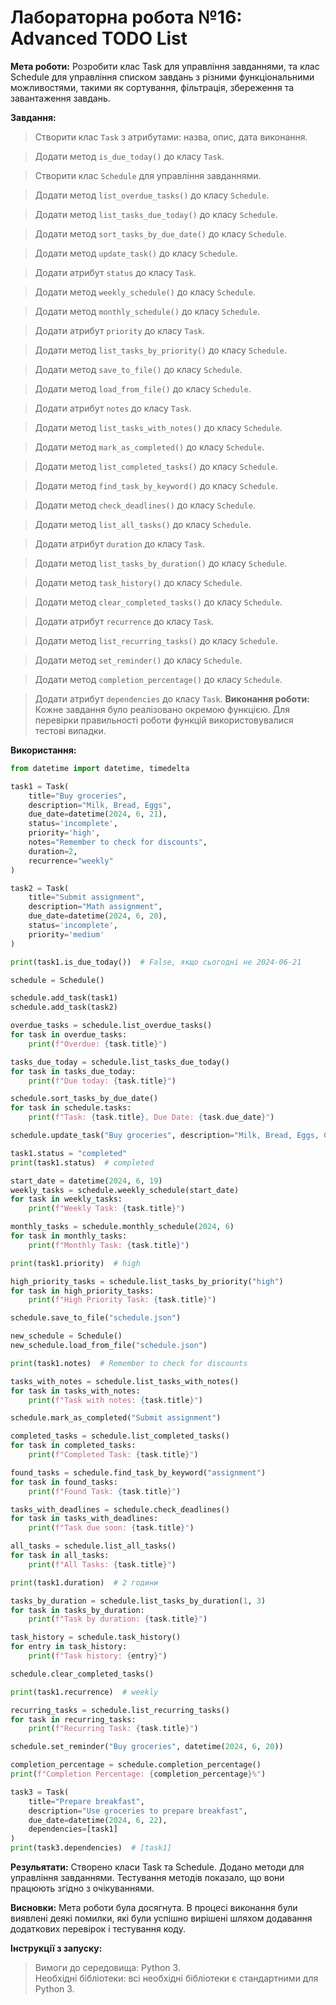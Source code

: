 
# Лабораторна робота №16: Advanced TODO List<br>
**Мета роботи:** Розробити клас Task для управління завданнями, та клас Schedule для управління списком завдань з різними функціональними можливостями, такими як сортування, фільтрація, збереження та завантаження завдань.

**Завдання:**<br>
> Створити клас `Task` з атрибутами: назва, опис, дата виконання.

> Додати метод `is_due_today()` до класу `Task`.

> Створити клас `Schedule` для управління завданнями.

> Додати метод `list_overdue_tasks()` до класу `Schedule`.

> Додати метод `list_tasks_due_today()` до класу `Schedule`.

> Додати метод `sort_tasks_by_due_date()` до класу `Schedule`.
 
> Додати метод `update_task()` до класу `Schedule`.
 
> Додати атрибут `status` до класу `Task`.
 
> Додати метод `weekly_schedule()` до класу `Schedule`.
 
> Додати метод `monthly_schedule()` до класу `Schedule`.
 
> Додати атрибут `priority` до класу `Task`.
 
> Додати метод `list_tasks_by_priority()` до класу `Schedule`.
 
> Додати метод `save_to_file()` до класу `Schedule`.
 
> Додати метод `load_from_file()` до класу `Schedule`.
 
> Додати атрибут `notes` до класу `Task`.
 
> Додати метод `list_tasks_with_notes()` до класу `Schedule`.
 
> Додати метод `mark_as_completed()` до класу `Schedule`.
 
> Додати метод `list_completed_tasks()` до класу `Schedule`.
 
> Додати метод `find_task_by_keyword()` до класу `Schedule`.
 
> Додати метод `check_deadlines()` до класу `Schedule`.

> Додати метод `list_all_tasks()` до класу `Schedule`.

> Додати атрибут `duration` до класу `Task`.

> Додати метод `list_tasks_by_duration()` до класу `Schedule`.

> Додати метод `task_history()` до класу `Schedule`.

> Додати метод `clear_completed_tasks()` до класу `Schedule`.

> Додати атрибут `recurrence` до класу `Task`.

> Додати метод `list_recurring_tasks()` до класу `Schedule`.

> Додати метод `set_reminder()` до класу `Schedule`.

> Додати метод `completion_percentage()` до класу `Schedule`.

> Додати атрибут `dependencies` до класу `Task`.
**Виконання роботи:**
Кожне завдання було реалізовано окремою функцією. Для перевірки правильності роботи функцій використовувалися тестові випадки.

**Використання:**<br>

``` Python
from datetime import datetime, timedelta

task1 = Task(
    title="Buy groceries",
    description="Milk, Bread, Eggs",
    due_date=datetime(2024, 6, 21),
    status='incomplete',
    priority='high',
    notes="Remember to check for discounts",
    duration=2,
    recurrence="weekly"
)

task2 = Task(
    title="Submit assignment",
    description="Math assignment",
    due_date=datetime(2024, 6, 20),
    status='incomplete',
    priority='medium'
)

print(task1.is_due_today())  # False, якщо сьогодні не 2024-06-21

schedule = Schedule()

schedule.add_task(task1)
schedule.add_task(task2)

overdue_tasks = schedule.list_overdue_tasks()
for task in overdue_tasks:
    print(f"Overdue: {task.title}")

tasks_due_today = schedule.list_tasks_due_today()
for task in tasks_due_today:
    print(f"Due today: {task.title}")

schedule.sort_tasks_by_due_date()
for task in schedule.tasks:
    print(f"Task: {task.title}, Due Date: {task.due_date}")

schedule.update_task("Buy groceries", description="Milk, Bread, Eggs, Cheese", due_date=datetime(2024, 6, 22))

task1.status = "completed"
print(task1.status)  # completed

start_date = datetime(2024, 6, 19)
weekly_tasks = schedule.weekly_schedule(start_date)
for task in weekly_tasks:
    print(f"Weekly Task: {task.title}")

monthly_tasks = schedule.monthly_schedule(2024, 6)
for task in monthly_tasks:
    print(f"Monthly Task: {task.title}")

print(task1.priority)  # high

high_priority_tasks = schedule.list_tasks_by_priority("high")
for task in high_priority_tasks:
    print(f"High Priority Task: {task.title}")

schedule.save_to_file("schedule.json")

new_schedule = Schedule()
new_schedule.load_from_file("schedule.json")

print(task1.notes)  # Remember to check for discounts

tasks_with_notes = schedule.list_tasks_with_notes()
for task in tasks_with_notes:
    print(f"Task with notes: {task.title}")

schedule.mark_as_completed("Submit assignment")

completed_tasks = schedule.list_completed_tasks()
for task in completed_tasks:
    print(f"Completed Task: {task.title}")

found_tasks = schedule.find_task_by_keyword("assignment")
for task in found_tasks:
    print(f"Found Task: {task.title}")

tasks_with_deadlines = schedule.check_deadlines()
for task in tasks_with_deadlines:
    print(f"Task due soon: {task.title}")

all_tasks = schedule.list_all_tasks()
for task in all_tasks:
    print(f"All Tasks: {task.title}")

print(task1.duration)  # 2 години

tasks_by_duration = schedule.list_tasks_by_duration(1, 3)
for task in tasks_by_duration:
    print(f"Task by duration: {task.title}")

task_history = schedule.task_history()
for entry in task_history:
    print(f"Task history: {entry}")

schedule.clear_completed_tasks()

print(task1.recurrence)  # weekly

recurring_tasks = schedule.list_recurring_tasks()
for task in recurring_tasks:
    print(f"Recurring Task: {task.title}")

schedule.set_reminder("Buy groceries", datetime(2024, 6, 20))

completion_percentage = schedule.completion_percentage()
print(f"Completion Percentage: {completion_percentage}%")

task3 = Task(
    title="Prepare breakfast",
    description="Use groceries to prepare breakfast",
    due_date=datetime(2024, 6, 22),
    dependencies=[task1]
)
print(task3.dependencies)  # [task1]

```
**Резульятати:** Створено класи Task та Schedule.
Додано методи для управління завданнями.
Тестування методів показало, що вони працюють згідно з очікуваннями.

**Висновки:** Мета роботи була досягнута. В процесі виконання були виявлені деякі помилки, які були успішно вирішені шляхом додавання додаткових перевірок і тестування коду.

**Інструкції з запуску:**
> Вимоги до середовища: Python 3.<br>
> Необхідні бібліотеки: всі необхідні бібліотеки є стандартними для Python 3.

